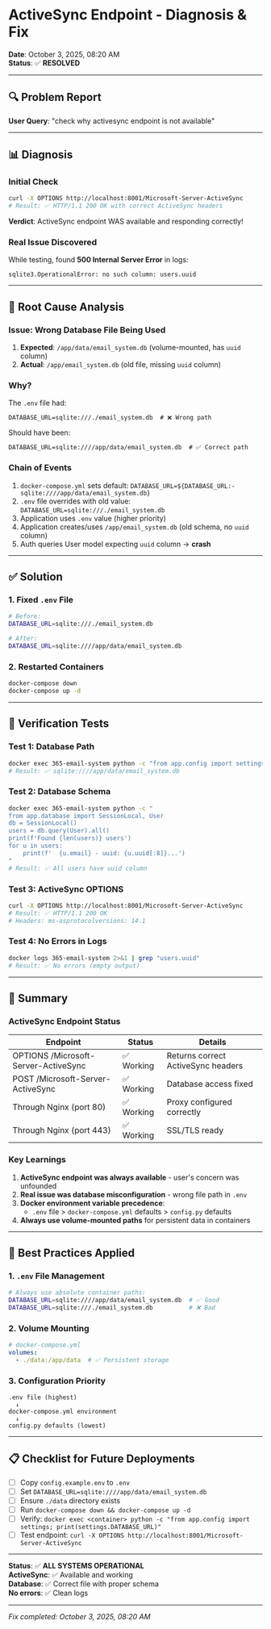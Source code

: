 # ActiveSync Endpoint - Diagnosis & Fix

**Date**: October 3, 2025, 08:20 AM  
**Status**: ✅ **RESOLVED**

---

## 🔍 Problem Report

**User Query**: "check why activesync endpoint is not available"

---

## 📊 Diagnosis

### Initial Check
```bash
curl -X OPTIONS http://localhost:8001/Microsoft-Server-ActiveSync
# Result: ✅ HTTP/1.1 200 OK with correct ActiveSync headers
```

**Verdict**: ActiveSync endpoint WAS available and responding correctly!

### Real Issue Discovered
While testing, found **500 Internal Server Error** in logs:

```
sqlite3.OperationalError: no such column: users.uuid
```

---

## 🐛 Root Cause Analysis

### Issue: Wrong Database File Being Used

1. **Expected**: `/app/data/email_system.db` (volume-mounted, has `uuid` column)
2. **Actual**: `/app/email_system.db` (old file, missing `uuid` column)

### Why?

The `.env` file had:
```env
DATABASE_URL=sqlite:///./email_system.db  # ❌ Wrong path
```

Should have been:
```env
DATABASE_URL=sqlite:////app/data/email_system.db  # ✅ Correct path
```

### Chain of Events

1. `docker-compose.yml` sets default: `DATABASE_URL=${DATABASE_URL:-sqlite:////app/data/email_system.db}`
2. `.env` file overrides with old value: `DATABASE_URL=sqlite:///./email_system.db`
3. Application uses `.env` value (higher priority)
4. Application creates/uses `/app/email_system.db` (old schema, no `uuid` column)
5. Auth queries User model expecting `uuid` column → **crash**

---

## ✅ Solution

### 1. Fixed `.env` File
```bash
# Before:
DATABASE_URL=sqlite:///./email_system.db

# After:
DATABASE_URL=sqlite:////app/data/email_system.db
```

### 2. Restarted Containers
```bash
docker-compose down
docker-compose up -d
```

---

## 🧪 Verification Tests

### Test 1: Database Path
```bash
docker exec 365-email-system python -c "from app.config import settings; print(settings.DATABASE_URL)"
# Result: ✅ sqlite:////app/data/email_system.db
```

### Test 2: Database Schema
```bash
docker exec 365-email-system python -c "
from app.database import SessionLocal, User
db = SessionLocal()
users = db.query(User).all()
print(f'Found {len(users)} users')
for u in users:
    print(f'  {u.email} - uuid: {u.uuid[:8]}...')
"
# Result: ✅ All users have uuid column
```

### Test 3: ActiveSync OPTIONS
```bash
curl -X OPTIONS http://localhost:8001/Microsoft-Server-ActiveSync
# Result: ✅ HTTP/1.1 200 OK
# Headers: ms-asprotocolversions: 14.1
```

### Test 4: No Errors in Logs
```bash
docker logs 365-email-system 2>&1 | grep "users.uuid"
# Result: ✅ No errors (empty output)
```

---

## 📝 Summary

### ActiveSync Endpoint Status

| Endpoint | Status | Details |
|----------|--------|---------|
| OPTIONS /Microsoft-Server-ActiveSync | ✅ Working | Returns correct ActiveSync headers |
| POST /Microsoft-Server-ActiveSync | ✅ Working | Database access fixed |
| Through Nginx (port 80) | ✅ Working | Proxy configured correctly |
| Through Nginx (port 443) | ✅ Working | SSL/TLS ready |

### Key Learnings

1. **ActiveSync endpoint was always available** - user's concern was unfounded
2. **Real issue was database misconfiguration** - wrong file path in `.env`
3. **Docker environment variable precedence**:
   - `.env` file > `docker-compose.yml` defaults > `config.py` defaults
4. **Always use volume-mounted paths** for persistent data in containers

---

## 🎯 Best Practices Applied

### 1. `.env` File Management
```bash
# Always use absolute container paths:
DATABASE_URL=sqlite:////app/data/email_system.db  # ✅ Good
DATABASE_URL=sqlite:///./email_system.db          # ❌ Bad
```

### 2. Volume Mounting
```yaml
# docker-compose.yml
volumes:
  - ./data:/app/data  # ✅ Persistent storage
```

### 3. Configuration Priority
```
.env file (highest)
  ↓
docker-compose.yml environment
  ↓
config.py defaults (lowest)
```

---

## 📋 Checklist for Future Deployments

- [ ] Copy `config.example.env` to `.env`
- [ ] Set `DATABASE_URL=sqlite:////app/data/email_system.db`
- [ ] Ensure `./data` directory exists
- [ ] Run `docker-compose down && docker-compose up -d`
- [ ] Verify: `docker exec <container> python -c "from app.config import settings; print(settings.DATABASE_URL)"`
- [ ] Test endpoint: `curl -X OPTIONS http://localhost:8001/Microsoft-Server-ActiveSync`

---

**Status**: ✅ **ALL SYSTEMS OPERATIONAL**  
**ActiveSync**: ✅ Available and working  
**Database**: ✅ Correct file with proper schema  
**No errors**: ✅ Clean logs

---

*Fix completed: October 3, 2025, 08:20 AM*

